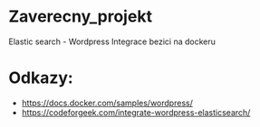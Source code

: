 # Zaverecny_projekt
Elastic search - Wordpress Integrace
bezici na dockeru

# Odkazy:
* https://docs.docker.com/samples/wordpress/
* https://codeforgeek.com/integrate-wordpress-elasticsearch/
